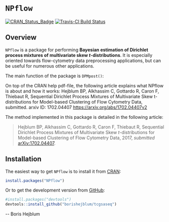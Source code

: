 
<!-- README.md is generated from README.Rmd. Please edit that file -->
`NPflow`
========

[![CRAN\_Status\_Badge](http://www.r-pkg.org/badges/version/NPflow)](https://cran.r-project.org/package=NPflow) [![Travis-CI Build Status](https://travis-ci.org/borishejblum/NPflow.svg?branch=CRANrelease)](https://travis-ci.org/borishejblum/NPflow)

Overview
--------

`NPflow` is a package for performing **Bayesian estimation of Dirichlet process mixtures of multivariate skew *t*-distributions**. It is especially oriented towards flow-cytometry data preprocessing applications, but can be useful for numerous other applications.

The main function of the package is `DPMpost()`:

On top of the CRAN help pdf-file, the following article explains what NPflow is about and how it works: Hejblum BP, Alkhassim C, Gottardo R, Caron F, Thiebaut R, Sequential Dirichlet Process Mixtures of Multivariate Skew t-distributions for Model-based Clustering of Flow Cytometry Data, submitted. arxiv ID: 1702.04407 <https://arxiv.org/abs/1702.04407v2>

The method implemented in this package is detailed in the following article:

> Hejblum BP, Alkhassim C, Gottardo R, Caron F, Thiebaut R, Sequential Dirichlet Process Mixtures of Multivariate Skew *t*-distributions for Model-based Clustering of Flow Cytometry Data, 2017, *submitted* [arXiv:1702.04407](https://arxiv.org/abs/1702.04407v2).

Installation
------------

The easiest way to get `NPflow` is to install it from [CRAN](https://cran.r-project.org/package=NPflow):

``` r
install.packages("NPflow")
```

Or to get the development version from [GitHub](https://github.com/borishejblum/NPflow):

``` r
#install.packages("devtools")
devtools::install_github("borishejblum/tcgsaseq")
```

-- Boris Hejblum
